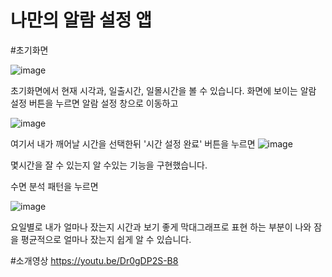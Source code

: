 # 나만의 알람 설정 앱

#초기화면

![image](https://github.com/munghhh/mini-project/assets/173274192/49fe6ac6-bbac-471d-8505-80b998b2ceed)

초기화면에서 현재 시각과, 일출시간, 일몰시간을 볼 수 있습니다.
화면에 보이는 알람 설정 버튼을 누르면 알람 설정 창으로 이동하고

![image](https://github.com/munghhh/mini-project/assets/173274192/07f80ccd-9b23-4706-b3ec-acf122197ee3)



여기서 내가 깨어날 시간을 선택한뒤 '시간 설정 완료' 버튼을 누르면 
![image](https://github.com/munghhh/mini-project/assets/173274192/b1f1e1e1-24de-4f92-85ef-2d77c02379e2)

몇시간을 잘 수 있는지 알 수있는 기능을 구현했습니다.


수면 분석 패턴을 누르면

![image](https://github.com/munghhh/mini-project/assets/173274192/9bc3f8cd-90a8-45b4-a997-052d4e788249)

요일별로 내가 얼마나 잤는지 시간과 보기 좋게 막대그래프로 표현 하는 부분이 나와 잠을 평균적으로 얼마나 잤는지 쉽게 알 수 있습니다.


#소개영상
https://youtu.be/Dr0gDP2S-B8

